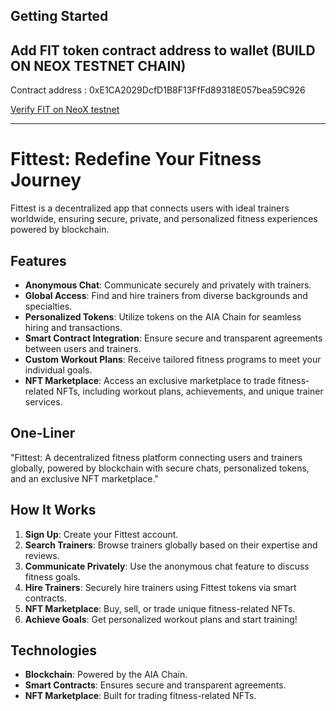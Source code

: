 ## Getting Started

## Add FIT token contract address to wallet (BUILD ON NEOX TESTNET CHAIN)

Contract address : 0xE1CA2029DcfD1B8F13FfFd89318E057bea59C926

[Verify FIT on NeoX testnet](https://xt4scan.ngd.network/address/0xE1CA2029DcfD1B8F13FfFd89318E057bea59C926)

-----

# Fittest: Redefine Your Fitness Journey  

Fittest is a decentralized app that connects users with ideal trainers worldwide, ensuring secure, private, and personalized fitness experiences powered by blockchain.  

## Features  
- **Anonymous Chat**: Communicate securely and privately with trainers.  
- **Global Access**: Find and hire trainers from diverse backgrounds and specialties.  
- **Personalized Tokens**: Utilize tokens on the AIA Chain for seamless hiring and transactions.  
- **Smart Contract Integration**: Ensure secure and transparent agreements between users and trainers.  
- **Custom Workout Plans**: Receive tailored fitness programs to meet your individual goals.  
- **NFT Marketplace**: Access an exclusive marketplace to trade fitness-related NFTs, including workout plans, achievements, and unique trainer services.  

## One-Liner  
"Fittest: A decentralized fitness platform connecting users and trainers globally, powered by blockchain with secure chats, personalized tokens, and an exclusive NFT marketplace."  

## How It Works  
1. **Sign Up**: Create your Fittest account.  
2. **Search Trainers**: Browse trainers globally based on their expertise and reviews.  
3. **Communicate Privately**: Use the anonymous chat feature to discuss fitness goals.  
4. **Hire Trainers**: Securely hire trainers using Fittest tokens via smart contracts.  
5. **NFT Marketplace**: Buy, sell, or trade unique fitness-related NFTs.  
6. **Achieve Goals**: Get personalized workout plans and start training!  

## Technologies  
- **Blockchain**: Powered by the AIA Chain.  
- **Smart Contracts**: Ensures secure and transparent agreements.  
- **NFT Marketplace**: Built for trading fitness-related NFTs.  
